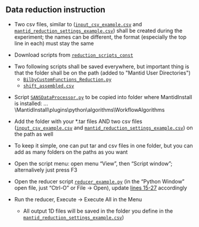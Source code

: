 ## Data reduction instruction

- Two csv files, similar to ([`input_csv_example.csv`](/example_data_reduction_settings/input_csv_example.csv) and [`mantid_reduction_settings_example.csv`](/example_data_reduction_settings/mantid_reduction_settings_example.csv)) shall be created during the experiment; the names can be different, the format (especially the top line in each) must stay the same

- Download scripts from [`reduction_scripts_const`](/reduction_scripts_const) 

* Two following scripts shall be saved everywhere, but important thing is that the folder shall be on the path (added to "Mantid User Directories")
   * [`BilbyCustomFunctions_Reduction.py`](/reduction_scripts_const/BilbyCustomFunctions_Reduction.py)
   * [`shift_assembled.csv`](/reduction_scripts_const/shift_assembled.csv)

- Script [`SANSDataProcessor.py`](/reduction_scripts_const/SANSDataProcessor.py) to be copied into folder where MantidInstall is installed: ...  \MantidInstall\plugins\python\algorithms\WorkflowAlgorithms

- Add the folder with your *.tar files AND two csv files ([`input_csv_example.csv`](/example_data_reduction_settings/input_csv_example.csv) and [`mantid_reduction_settings_example.csv`](/example_data_reduction_settings/mantid_reduction_settings_example.csv)) on the path as well

- To keep it simple, one can put tar and csv files in one folder, but you can add as many folders on the paths as you want

- Open the script menu: open menu “View”, then “Script window”; alternalively just press F3

- Open the reducer script [`reducer_example.py`](/example_data_reduction_settings/reducer_example.py) (in the “Python Window” open file, just “Ctrl-O” or File -> Open), update [lines 15-27](/example_data_reduction_settings/reducer_example.py#L15-L27) accordingly

- Run the reducer, Execute -> Execute All in the Menu
  * All output 1D files will be saved in the folder you define in the [`mantid_reduction_settings_example.csv`](/example_data_reduction_settings/mantid_reduction_settings_example.csv))